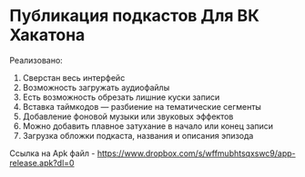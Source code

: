 # Публикация подкастов Для ВК Хакатона 

Реализовано:
1) Сверстан весь интерфейс
2) Возможность загружать аудиофайлы
3) Есть возможность обрезать лишние куски записи
4) Вставка таймкодов — разбиение на тематические сегменты
5) Добавление фоновой музыки или звуковых эффектов
6) Можно добавить плавное затухание в начало или конец записи
7) Загрузка обложки подкаста, названия и описания эпизода

Ссылка на Apk файл - https://www.dropbox.com/s/wffmubhtsqxswc9/app-release.apk?dl=0
